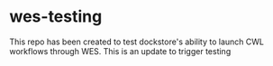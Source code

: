 # wes-testing

This repo has been created to test dockstore's ability to launch CWL workflows through WES.
This is an update to trigger testing
